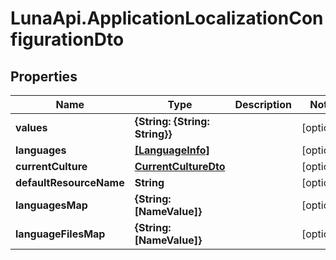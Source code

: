 # LunaApi.ApplicationLocalizationConfigurationDto

## Properties

Name | Type | Description | Notes
------------ | ------------- | ------------- | -------------
**values** | **{String: {String: String}}** |  | [optional] 
**languages** | [**[LanguageInfo]**](LanguageInfo.md) |  | [optional] 
**currentCulture** | [**CurrentCultureDto**](CurrentCultureDto.md) |  | [optional] 
**defaultResourceName** | **String** |  | [optional] 
**languagesMap** | **{String: [NameValue]}** |  | [optional] 
**languageFilesMap** | **{String: [NameValue]}** |  | [optional] 


